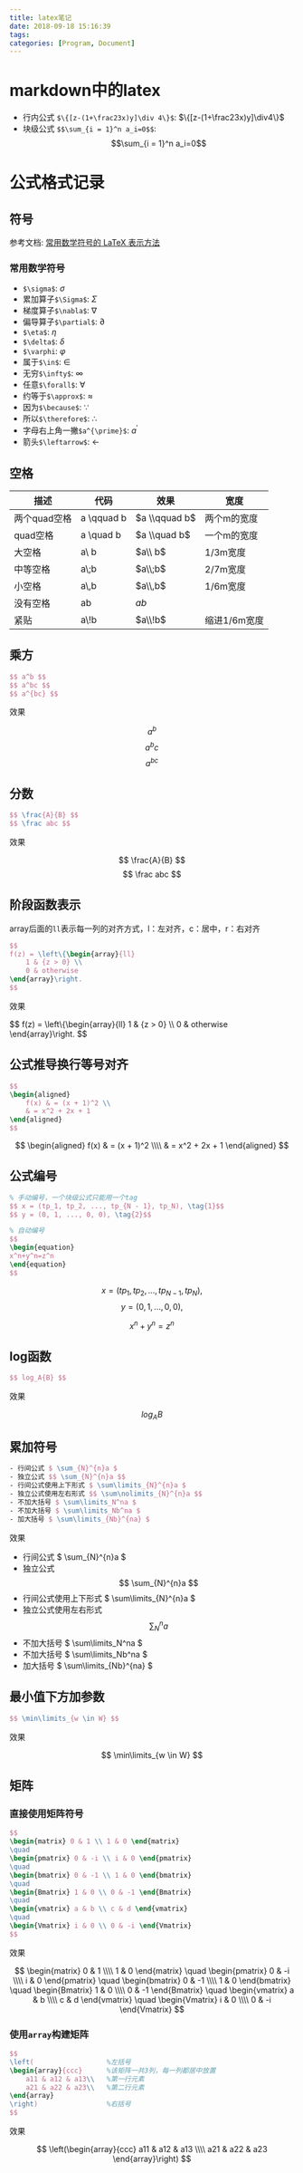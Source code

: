 ```yaml
---
title: latex笔记
date: 2018-09-18 15:16:39
tags:
categories: [Program, Document]
---
```


# markdown中的latex

- 行内公式 `$\{[z-(1+\frac23x)y]\div 4\}$`: $\{[z-(1+\frac23x)y]\div4\}$
- 块级公式 `$$\sum_{i = 1}^n a_i=0$$`: $$\sum_{i = 1}^n a_i=0$$

# 公式格式记录

## 符号

参考文档: [常用数学符号的 LaTeX 表示方法][1]

[1]: http://www.mohu.org/info/symbols/symbols.htm

### 常用数学符号

- `$\sigma$`: $\sigma$
- 累加算子`$\Sigma$`: $\Sigma$
- 梯度算子`$\nabla$`: $\nabla$
- 偏导算子`$\partial$`: $\partial$
- `$\eta$`: $\eta$
- `$\delta$`: $\delta$
- `$\varphi`: $\varphi$
- 属于`$\in$`: $\in$
- 无穷`$\infty$`: $\infty$
- 任意`$\forall$`: $\forall$
- 约等于`$\approx$`: $\approx$
- 因为`$\because$`: $\because$
- 所以`$\therefore$`: $\therefore$
- 字母右上角一撇`$a^{\prime}$`: $a^{\prime}$
- 箭头`$\leftarrow$`: $\leftarrow$

## 空格

| 描述         | 代码        | 效果          | 宽度         |
| ------------ | ----------- | ------------- | ------------ |
| 两个quad空格 | a \\qquad b | $a \\qquad b$ | 两个m的宽度  |
| quad空格     | a \\quad b  | $a \\quad b$  | 一个m的宽度  |
| 大空格       | a\\ b       | $a\\ b$       | 1/3m宽度     |
| 中等空格     | a\\;b       | $a\\;b$       | 2/7m宽度     |
| 小空格       | a\\,b       | $a\\,b$       | 1/6m宽度     |
| 没有空格     | ab          | $ab$          |              |
| 紧贴         | a\\!b       | $a\\!b$       | 缩进1/6m宽度 |

## 乘方

```latex
$$ a^b $$
$$ a^bc $$
$$ a^{bc} $$
```

效果

$$ a^b $$
$$ a^bc $$
$$ a^{bc} $$

## 分数

```latex
$$ \frac{A}{B} $$
$$ \frac abc $$
```

效果

$$ \frac{A}{B} $$
$$ \frac abc $$

## 阶段函数表示

array后面的`ll`表示每一列的对齐方式，l：左对齐，c：居中，r：右对齐

```latex
$$
f(z) = \left\{\begin{array}{ll}
    1 & {z > 0} \\
    0 & otherwise
\end{array}\right.
$$
```

效果

$$ f(z) = \left\\{\begin{array}{ll}
    1 & {z > 0} \\\\
    0 & otherwise
\end{array}\right. $$

## 公式推导换行等号对齐

```latex
$$
\begin{aligned}
    f(x) & = (x + 1)^2 \\
    & = x^2 + 2x + 1
\end{aligned}
$$
```

$$
\begin{aligned}
    f(x) & = (x + 1)^2 \\\\
    & = x^2 + 2x + 1
\end{aligned}
$$

## 公式编号

```latex
% 手动编号，一个块级公式只能用一个tag
$$ x = (tp_1, tp_2, ..., tp_{N - 1}, tp_N), \tag{1}$$
$$ y = (0, 1, ..., 0, 0), \tag{2}$$

% 自动编号
$$
\begin{equation}
x^n+y^n=z^n
\end{equation}
$$
```

$$ x = (tp_1, tp_2, ..., tp_{N - 1}, tp_N), \tag{1}$$
$$ y = (0, 1, ..., 0, 0), \tag{2}$$

$$\begin{equation}
    x^n+y^n=z^n
\end{equation}$$

## log函数

```latex
$$ log_A{B} $$
```

效果

$$ log_A{B} $$

## 累加符号

```latex
- 行间公式 $ \sum_{N}^{n}a $
- 独立公式 $$ \sum_{N}^{n}a $$
- 行间公式使用上下形式 $ \sum\limits_{N}^{n}a $
- 独立公式使用左右形式 $$ \sum\nolimits_{N}^{n}a $$
- 不加大括号 $ \sum\limits_N^na $
- 不加大括号 $ \sum\limits_Nb^na $
- 加大括号 $ \sum\limits_{Nb}^{na} $
```

效果

- 行间公式 $ \sum_{N}^{n}a $
- 独立公式 $$ \sum_{N}^{n}a $$
- 行间公式使用上下形式 $ \sum\limits_{N}^{n}a $
- 独立公式使用左右形式 $$ \sum\nolimits_{N}^{n}a $$
- 不加大括号 $ \sum\limits_N^na $
- 不加大括号 $ \sum\limits_Nb^na $
- 加大括号 $ \sum\limits_{Nb}^{na} $

## 最小值下方加参数

```latex
$$ \min\limits_{w \in W} $$
```

效果

$$ \min\limits_{w \in W} $$

## 矩阵

### 直接使用矩阵符号

```latex
$$
\begin{matrix} 0 & 1 \\ 1 & 0 \end{matrix}
\quad
\begin{pmatrix} 0 & -i \\ i & 0 \end{pmatrix}
\quad
\begin{bmatrix} 0 & -1 \\ 1 & 0 \end{bmatrix}
\quad
\begin{Bmatrix} 1 & 0 \\ 0 & -1 \end{Bmatrix}
\quad
\begin{vmatrix} a & b \\ c & d \end{vmatrix}
\quad
\begin{Vmatrix} i & 0 \\ 0 & -i \end{Vmatrix}
$$
```

效果

$$
\begin{matrix} 0 & 1 \\\\ 1 & 0 \end{matrix}
\quad
\begin{pmatrix} 0 & -i \\\\ i & 0 \end{pmatrix}
\quad
\begin{bmatrix} 0 & -1 \\\\ 1 & 0 \end{bmatrix}
\quad
\begin{Bmatrix} 1 & 0 \\\\ 0 & -1 \end{Bmatrix}
\quad
\begin{vmatrix} a & b \\\\ c & d \end{vmatrix}
\quad
\begin{Vmatrix} i & 0 \\\\ 0 & -i \end{Vmatrix}
$$

### 使用`array`构建矩阵

```latex
$$
\left(                  %左括号
\begin{array}{ccc}      %该矩阵一共3列，每一列都居中放置
    a11 & a12 & a13\\   %第一行元素
    a21 & a22 & a23\\   %第二行元素
\end{array}
\right)                 %右括号
$$
```

效果

$$
\left(\begin{array}{ccc}
    a11 & a12 & a13 \\\\
    a21 & a22 & a23
\end{array}\right)
$$
